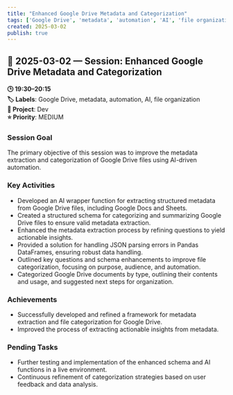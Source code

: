 ```yaml
---
title: "Enhanced Google Drive Metadata and Categorization"
tags: ['Google Drive', 'metadata', 'automation', 'AI', 'file organization']
created: 2025-03-02
publish: true
---
```


## 📅 2025-03-02 — Session: Enhanced Google Drive Metadata and Categorization

**🕒 19:30–20:15**  
**🏷️ Labels**: Google Drive, metadata, automation, AI, file organization  
**📂 Project**: Dev  
**⭐ Priority**: MEDIUM  


### Session Goal
The primary objective of this session was to improve the metadata extraction and categorization of Google Drive files using AI-driven automation.

### Key Activities
- Developed an AI wrapper function for extracting structured metadata from Google Drive files, including Google Docs and Sheets.
- Created a structured schema for categorizing and summarizing Google Drive files to ensure valid metadata extraction.
- Enhanced the metadata extraction process by refining questions to yield actionable insights.
- Provided a solution for handling JSON parsing errors in Pandas DataFrames, ensuring robust data handling.
- Outlined key questions and schema enhancements to improve file categorization, focusing on purpose, audience, and automation.
- Categorized Google Drive documents by type, outlining their contents and usage, and suggested next steps for organization.

### Achievements
- Successfully developed and refined a framework for metadata extraction and file categorization for Google Drive.
- Improved the process of extracting actionable insights from metadata.

### Pending Tasks
- Further testing and implementation of the enhanced schema and AI functions in a live environment.
- Continuous refinement of categorization strategies based on user feedback and data analysis.
